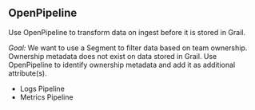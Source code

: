 ## OpenPipeline

Use OpenPipeline to transform data on ingest before it is stored in Grail.

*Goal:* We want to use a Segment to filter data based on team ownership.  Ownership metadata does not exist on data stored in Grail.  Use OpenPipeline to identify ownership metadata and add it as additional attribute(s).

* Logs Pipeline
* Metrics Pipeline